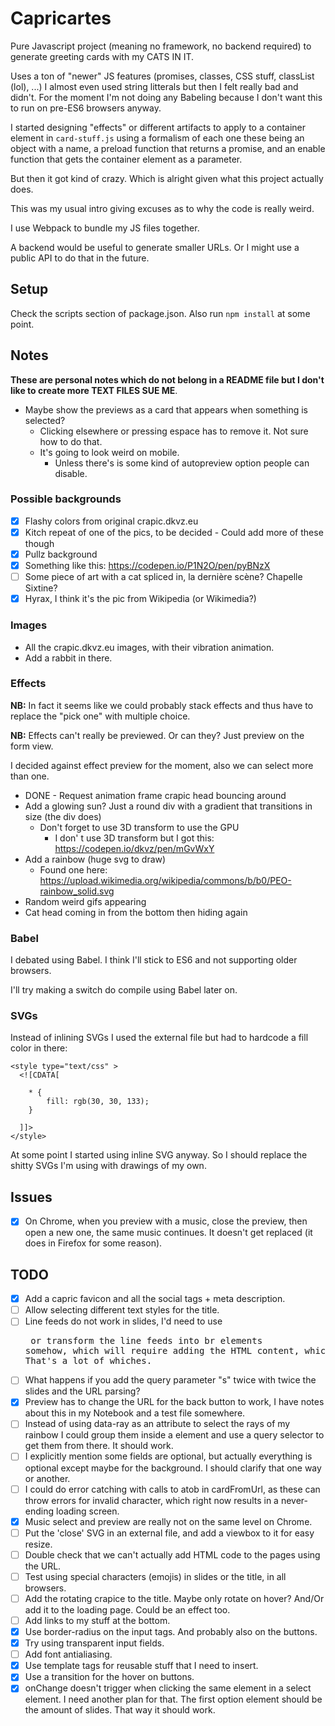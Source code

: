# Capricartes
Pure Javascript project (meaning no framework, no backend required) to generate greeting cards with my CATS IN IT.

Uses a ton of "newer" JS features (promises, classes, CSS stuff, classList (lol), ...) I almost even used string litterals but then I felt really bad and didn't. For the moment I'm not doing any Babeling because I don't want this to run on pre-ES6 browsers anyway.

I started designing "effects" or different artifacts to apply to a container element in `card-stuff.js` using a formalism of each one these being an object with a name, a preload function that returns a promise, and an enable function that gets the container element as a parameter.

But then it got kind of crazy. Which is alright given what this project actually does.

This was my usual intro giving excuses as to why the code is really weird.

I use Webpack to bundle my JS files together.

A backend would be useful to generate smaller URLs. Or I might use a public API to do that in the future.

## Setup
Check the scripts section of package.json. Also run `npm install` at some point.

## Notes
**These are personal notes which do not belong in a README file but I don't like to create more TEXT FILES SUE ME**.

* Maybe show the previews as a card that appears when something is selected?
  * Clicking elsewhere or pressing espace has to remove it. Not sure how to do that.
  * It's going to look weird on mobile.
    * Unless there's is some kind of autopreview option people can disable.

### Possible backgrounds
- [x] Flashy colors from original crapic.dkvz.eu
- [x] Kitch repeat of one of the pics, to be decided - Could add more of these though
- [x] Pullz background
- [x] Something like this: https://codepen.io/P1N2O/pen/pyBNzX
- [ ] Some piece of art with a cat spliced in, la dernière scène? Chapelle Sixtine?
- [x] Hyrax, I think it's the pic from Wikipedia (or Wikimedia?)

### Images
* All the crapic.dkvz.eu images, with their vibration animation.
* Add a rabbit in there.

### Effects
**NB:** In fact it seems like we could probably stack effects and thus have to replace the "pick one" with multiple choice.

**NB:** Effects can't really be previewed. Or can they? Just preview on the form view.

I decided against effect preview for the moment, also we can select more than one.

* DONE - Request animation frame crapic head bouncing around
* Add a glowing sun? Just a round div with a gradient that transitions in size (the div does)
  * Don't forget to use 3D transform to use the GPU
    * I don' t use 3D transform but I got this: https://codepen.io/dkvz/pen/mGvWxY
* Add a rainbow (huge svg to draw)
  * Found one here: https://upload.wikimedia.org/wikipedia/commons/b/b0/PEO-rainbow_solid.svg
* Random weird gifs appearing
* Cat head coming in from the bottom then hiding again

### Babel
I debated using Babel. I think I'll stick to ES6 and not supporting older browsers.

I'll try making a switch do compile using Babel later on.

### SVGs
Instead of inlining SVGs I used the external file but had to hardcode a fill color in there:
```
<style type="text/css" >
  <![CDATA[

    * {
        fill: rgb(30, 30, 133);
    }

  ]]>
</style>
```
At some point I started using inline SVG anyway. So I should replace the shitty SVGs I'm using with drawings of my own.

## Issues
- [x] On Chrome, when you preview with a music, close the preview, then open a new one, the same music continues. It doesn't get replaced (it does in Firefox for some reason).

## TODO
- [x] Add a capric favicon and all the social tags + meta description.
- [ ] Allow selecting different text styles for the title.
- [ ] Line feeds do not work in slides, I'd need to use <pre> or transform the line feeds into br elements somehow, which will require adding the HTML content, which is dangerous. That's a lot of whiches.
- [ ] What happens if you add the query parameter "s" twice with twice the slides and the URL parsing?
- [x] Preview has to change the URL for the back button to work, I have notes about this in my Notebook and a test file somewhere.
- [ ] Instead of using data-ray as an attribute to select the rays of my rainbow I could group them inside a <g> element and use a query selector to get them from there. It should work.
- [ ] I explicitly mention some fields are optional, but actually everything is optional except maybe for the background. I should clarify that one way or another.
- [ ] I could do error catching with calls to atob in cardFromUrl, as these can throw errors for invalid character, which right now results in a never-ending loading screen.
- [x] Music select and preview are really not on the same level on Chrome.
- [ ] Put the 'close' SVG in an external file, and add a viewbox to it for easy resize.
- [ ] Double check that we can't actually add HTML code to the pages using the URL.
- [ ] Test using special characters (emojis) in slides or the title, in all browsers.
- [ ] Add the rotating crapice to the title. Maybe only rotate on hover? And/Or add it to the loading page. Could be an effect too.
- [ ] Add links to my stuff at the bottom.
- [x] Use border-radius on the input tags. And probably also on the buttons.
- [x] Try using transparent input fields.
- [ ] Add font antialiasing.
- [x] Use template tags for reusable stuff that I need to insert.
- [x] Use a transition for the hover on buttons.
- [x] onChange doesn't trigger when clicking the same element in a select element. I need another plan for that. The first option element should be the amount of slides. That way it should work.